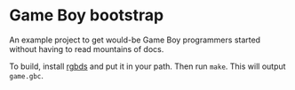 # Game Boy bootstrap

An example project to get would-be Game Boy programmers started without having to read mountains of docs.

To build, install [rgbds][rgbds] and put it in your path.
Then run `make`. This will output `game.gbc`.

[rgbds]: https://github.com/bentley/rgbds
